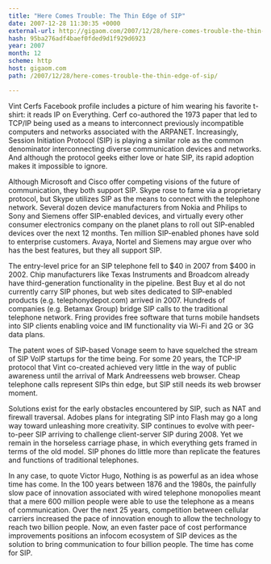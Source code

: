 ```yaml
---
title: "Here Comes Trouble: The Thin Edge of SIP"
date: 2007-12-28 11:30:35 +0000
external-url: http://gigaom.com/2007/12/28/here-comes-trouble-the-thin-edge-of-sip/
hash: 95ba276adf4baef0fded9d1f929d6923
year: 2007
month: 12
scheme: http
host: gigaom.com
path: /2007/12/28/here-comes-trouble-the-thin-edge-of-sip/

---
```


Vint Cerfs Facebook profile includes a picture of him wearing his favorite t-shirt: it reads IP on Everything.  Cerf co-authored the 1973 paper that led to TCP/IP being used as a means to interconnect previously incompatible computers and networks associated with the ARPANET. Increasingly, Session Initiation Protocol (SIP) is playing a similar role as  the common denominator interconnecting diverse communication devices and networks. And although the protocol geeks either love or hate SIP, its rapid adoption makes it impossible to ignore.


Although Microsoft and Cisco offer competing visions of the future of communication, they both support SIP.  Skype rose to fame via a proprietary protocol, but Skype utilizes SIP as the means to connect with the telephone network.  Several dozen device manufacturers  from Nokia and Philips to Sony and Siemens  offer SIP-enabled devices, and virtually every other consumer electronics company on the planet plans to roll out SIP-enabled devices over the next 12 months. Ten million SIP-enabled phones have sold to enterprise customers.   Avaya, Nortel and Siemens may argue over who has the best features, but they all support SIP.


The entry-level price for an SIP telephone fell to $40 in 2007 from $400 in 2002.  Chip manufacturers like Texas Instruments and Broadcom already have third-generation functionality in the pipeline. Best Buy et al do not currently carry SIP phones, but web sites dedicated to SIP-enabled products (e.g. telephonydepot.com) arrived in 2007. Hundreds of companies (e.g. Betamax Group)  bridge SIP calls to the traditional telephone network.  Fring provides free software that turns mobile handsets into SIP clients enabling voice and IM functionality via Wi-Fi and 2G or 3G data plans.


The patent woes of SIP-based Vonage seem to have squelched the stream of SIP VoIP startups for the time being. For some 20 years, the TCP-IP protocol that Vint co-created achieved very little in the way of public awareness until the arrival of Mark Andreessens web browser.  Cheap telephone calls represent SIPs thin edge, but SIP still needs its web browser moment.


Solutions exist for the early obstacles encountered by SIP, such as NAT and firewall traversal.  Adobes plans for integrating SIP into Flash may go a long way toward unleashing more creativity.  SIP continues to evolve with peer-to-peer SIP arriving to challenge client-server SIP during 2008.  Yet we remain in the horseless carriage phase, in which everything gets framed in terms of the old model. SIP phones do little more than replicate the features and functions of traditional telephones.


In any case, to quote Victor Hugo, Nothing is as powerful as an idea whose time has come. In the 100 years between 1876 and the 1980s, the painfully slow pace of innovation associated with wired telephone monopolies meant that a mere 600 million people were able to use the telephone as a means of communication. Over the next 25 years, competition between cellular carriers increased the pace of innovation enough to allow the technology to reach two billion people. Now, an even faster pace of cost performance improvements positions  an infocom ecosystem of SIP devices as the solution to  bring communication to four billion people. The time has come for SIP.
